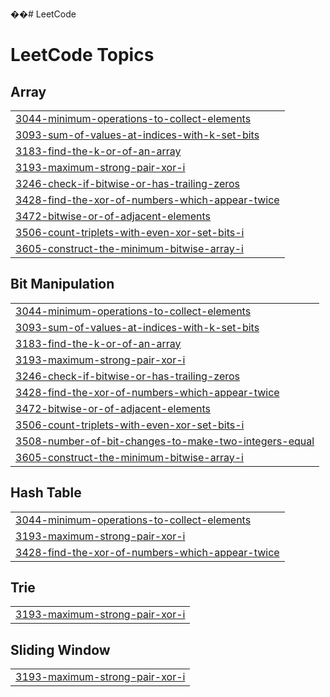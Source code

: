 ��#   L e e t C o d e  
 
<!---LeetCode Topics Start-->
# LeetCode Topics
## Array
|  |
| ------- |
| [3044-minimum-operations-to-collect-elements](https://github.com/mokshashah0111/LeetCode/tree/master/3044-minimum-operations-to-collect-elements) |
| [3093-sum-of-values-at-indices-with-k-set-bits](https://github.com/mokshashah0111/LeetCode/tree/master/3093-sum-of-values-at-indices-with-k-set-bits) |
| [3183-find-the-k-or-of-an-array](https://github.com/mokshashah0111/LeetCode/tree/master/3183-find-the-k-or-of-an-array) |
| [3193-maximum-strong-pair-xor-i](https://github.com/mokshashah0111/LeetCode/tree/master/3193-maximum-strong-pair-xor-i) |
| [3246-check-if-bitwise-or-has-trailing-zeros](https://github.com/mokshashah0111/LeetCode/tree/master/3246-check-if-bitwise-or-has-trailing-zeros) |
| [3428-find-the-xor-of-numbers-which-appear-twice](https://github.com/mokshashah0111/LeetCode/tree/master/3428-find-the-xor-of-numbers-which-appear-twice) |
| [3472-bitwise-or-of-adjacent-elements](https://github.com/mokshashah0111/LeetCode/tree/master/3472-bitwise-or-of-adjacent-elements) |
| [3506-count-triplets-with-even-xor-set-bits-i](https://github.com/mokshashah0111/LeetCode/tree/master/3506-count-triplets-with-even-xor-set-bits-i) |
| [3605-construct-the-minimum-bitwise-array-i](https://github.com/mokshashah0111/LeetCode/tree/master/3605-construct-the-minimum-bitwise-array-i) |
## Bit Manipulation
|  |
| ------- |
| [3044-minimum-operations-to-collect-elements](https://github.com/mokshashah0111/LeetCode/tree/master/3044-minimum-operations-to-collect-elements) |
| [3093-sum-of-values-at-indices-with-k-set-bits](https://github.com/mokshashah0111/LeetCode/tree/master/3093-sum-of-values-at-indices-with-k-set-bits) |
| [3183-find-the-k-or-of-an-array](https://github.com/mokshashah0111/LeetCode/tree/master/3183-find-the-k-or-of-an-array) |
| [3193-maximum-strong-pair-xor-i](https://github.com/mokshashah0111/LeetCode/tree/master/3193-maximum-strong-pair-xor-i) |
| [3246-check-if-bitwise-or-has-trailing-zeros](https://github.com/mokshashah0111/LeetCode/tree/master/3246-check-if-bitwise-or-has-trailing-zeros) |
| [3428-find-the-xor-of-numbers-which-appear-twice](https://github.com/mokshashah0111/LeetCode/tree/master/3428-find-the-xor-of-numbers-which-appear-twice) |
| [3472-bitwise-or-of-adjacent-elements](https://github.com/mokshashah0111/LeetCode/tree/master/3472-bitwise-or-of-adjacent-elements) |
| [3506-count-triplets-with-even-xor-set-bits-i](https://github.com/mokshashah0111/LeetCode/tree/master/3506-count-triplets-with-even-xor-set-bits-i) |
| [3508-number-of-bit-changes-to-make-two-integers-equal](https://github.com/mokshashah0111/LeetCode/tree/master/3508-number-of-bit-changes-to-make-two-integers-equal) |
| [3605-construct-the-minimum-bitwise-array-i](https://github.com/mokshashah0111/LeetCode/tree/master/3605-construct-the-minimum-bitwise-array-i) |
## Hash Table
|  |
| ------- |
| [3044-minimum-operations-to-collect-elements](https://github.com/mokshashah0111/LeetCode/tree/master/3044-minimum-operations-to-collect-elements) |
| [3193-maximum-strong-pair-xor-i](https://github.com/mokshashah0111/LeetCode/tree/master/3193-maximum-strong-pair-xor-i) |
| [3428-find-the-xor-of-numbers-which-appear-twice](https://github.com/mokshashah0111/LeetCode/tree/master/3428-find-the-xor-of-numbers-which-appear-twice) |
## Trie
|  |
| ------- |
| [3193-maximum-strong-pair-xor-i](https://github.com/mokshashah0111/LeetCode/tree/master/3193-maximum-strong-pair-xor-i) |
## Sliding Window
|  |
| ------- |
| [3193-maximum-strong-pair-xor-i](https://github.com/mokshashah0111/LeetCode/tree/master/3193-maximum-strong-pair-xor-i) |
<!---LeetCode Topics End-->